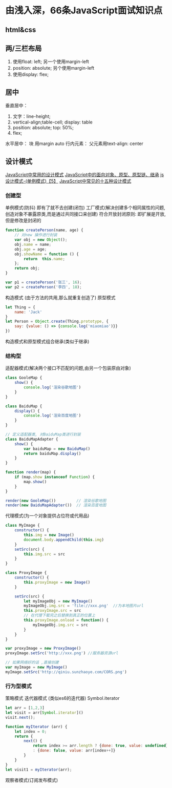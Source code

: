 # 由浅入深，66条JavaScript面试知识点

## html&css

## 两/三栏布局

1. 使用float: left; 另一个使用margin-left
2. position: absolute; 另个使用margin-left
3. 使用display: flex;

## 居中

垂直居中：

1. 文字：line-height; 
2. vertical-align;table-cell;  display: table
3. position: absolute; top: 50%;
4. flex;

水平居中： 块 用margin auto  行内元素： 父元素用text-align: center

## 设计模式

[JavaScript中常用的设计模式](https://segmentfault.com/a/1190000017787537)
[JavaScript中的面向对象、原型、原型链、继承](https://segmentfault.com/a/1190000011363171)
[js设计模式-(单例模式)【5】](https://zhuanlan.zhihu.com/p/22744887)
[JavaScript中常见的十五种设计模式](https://www.cnblogs.com/imwtr/p/9451129.html#o14)

### 创建型

单例模式(防抖) 即有了就不去创建(闭包)
工厂模式(解决创建多个相同属性的问题, 创造对象不暴露原类,而是通过共同接口来创建)
符合开放封闭原则: 即扩展是开放,但是修改是封闭的

```js
function createPerson(name, age) {
    // 对new 操作进行封装
    var obj = new Object();
    obj.name = name;
    obj.age = age;
    obj.showName = function () {
        return  this.name;
    };
    return obj;
}

var p1 = createPerson('张三', 16);
var p2 = createPerson('李四', 18);
```

构造模式 (由于方法的共用,那么就重复创造了)
原型模式

```js
let Thing = {
    name: 'Jack'
}
let Person = Object.create(Thing.prototype, {
    say: {value: () => {console.log('miaomiao')}}
})
```

构造模式和原型模式组合继承(类似于继承)

### 结构型

适配器模式(解决两个接口不匹配的问题,由另一个包装原由对象)

```js
class GooleMap {
    show() {
        console.log('渲染谷歌地图')
    }
}

class BaiduMap {
    display() {
        console.log('渲染百度地图')
    }
}

// 定义适配器类, 对BaiduMap类进行封装
class BaiduMapAdapter {
    show() {
        var baiduMap = new BaiduMap()
        return baiduMap.display() 
    }
}

function render(map) {
    if (map.show instanceof Function) {
        map.show()
    }
}

render(new GooleMap())         // 渲染谷歌地图
render(new BaiduMapAdapter())  // 渲染百度地图
```

代理模式(为一个对象提供占位符或代用品)

```js
class MyImage {
    constructor() {
        this.img = new Image()
        document.body.appendChild(this.img)
    }
    setSrc(src) {
        this.img.src = src
    }
}

class ProxyImage {
    constructor() {
        this.proxyImage = new Image()
    }

    setSrc(src) {
        let myImageObj = new MyImage()
        myImageObj.img.src = 'file://xxx.png'  //为本地图片url
        this.proxyImage.src = src
        // 在代理下载完之后替换到真正的位置上
        this.proxyImage.onload = function() {
            myImageObj.img.src = src
        }
    }
}

var proxyImage = new ProxyImage()
proxyImage.setSrc('http://xxx.png') //服务器资源url

// 如果网络好的话 ,直接创建
var myImage = new MyImage()
myImage.setSrc('http://qiniu.sunzhaoye.com/CORS.png')

```

### 行为型模式

策略模式
迭代器模式 (类似es6的迭代器) Symbol.iterator

```js
let arr = [1,2,3]
let visit = arr[Symbol.iterator]()
visit.next();

function myIterator (arr) {
    let index = 0;
    return {
        next() {
            return index >= arr.length ? {done: true, value: undefined} 
            : {done: false, value: arr[index++]}
        }
    }
}
let visit1 = myIterator(arr);
```

观察者模式(订阅发布模式)